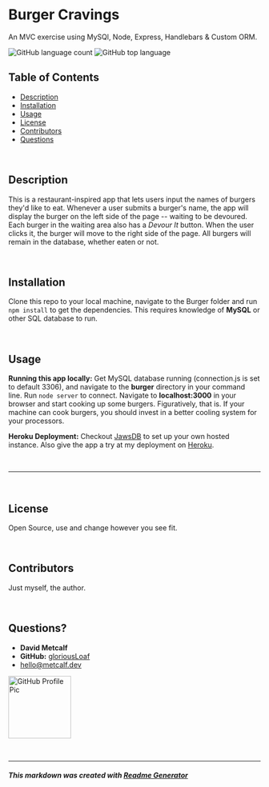 
# Burger Cravings
An MVC exercise using MySQl, Node, Express, Handlebars & Custom ORM.

![GitHub language count](https://img.shields.io/github/languages/count/gloriousLoaf/burger)
![GitHub top language](https://img.shields.io/github/languages/top/gloriousLoaf/burger)

## Table of Contents
* [Description](#-description)
* [Installation](#-installation)
* [Usage](#-usage)
* [License](#-license)
* [Contributors](#-contributors)
* [Questions](#-questions)
<p>&nbsp;</p>

## Description
This is a restaurant-inspired app that lets users input the names of burgers they'd like to eat. Whenever a user submits a burger's name, the app will display the burger on the left side of the page -- waiting to be devoured. Each burger in the waiting area also has a *Devour It* button. When the user clicks it, the burger will move to the right side of the page. All burgers will remain in the database, whether eaten or not.
<p>&nbsp;</p>

## Installation
Clone this repo to your local machine, navigate to the Burger folder and run ```npm install``` to get the dependencies. This requires knowledge of **MySQL** or other SQL database to run.
<p>&nbsp;</p>

## Usage
**Running this app locally:** Get MySQL database running (connection.js is set to default 3306), and navigate to the **burger** directory in your command line. Run ```node server``` to connect. Navigate to **localhost:3000** in your browser and start cooking up some burgers. Figuratively, that is. If your machine can cook burgers, you should invest in a better cooling system for your processors.

**Heroku Deployment:** Checkout [JawsDB](https://elements.heroku.com/addons/jawsdb) to set up your own hosted instance. Also give the app a try at my deployment on [Heroku](https://maple-whistler-67367.herokuapp.com/).
<p>&nbsp;</p>

---
<p>&nbsp;</p>

## License
Open Source, use and change however you see fit.
<p>&nbsp;</p>

## Contributors
Just myself, the author.
<p>&nbsp;</p>

## Questions?
  * **David Metcalf**
  * **GitHub:** [gloriousLoaf](https://github.com/gloriousLoaf)
  * <hello@metcalf.dev>

<img src="https://github.com/gloriousLoaf.png" alt="GitHub Profile Pic" width="125" height="125">
<p>&nbsp;</p>

---

##### This markdown was created with [Readme Generator](https://github.com/gloriousLoaf/Readme-Generator)
